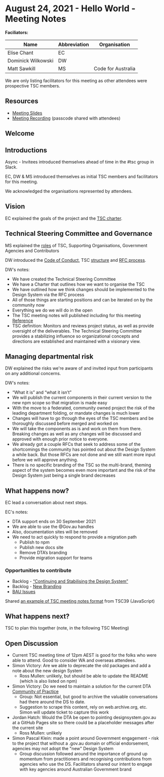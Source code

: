 # August 24, 2021 - Hello World - Meeting Notes

**Faciliators:**

| Name | Abbreviation | Organisation |
| - | - | - |
|Elise Chant|EC  |
|Dominick Wilkowski|DW  |
|Matt Sawkill|MS  |Code for Australia

We are only listing facilitators for this meeting as other attendees were prospective TSC members.

## Resources

- [Meeting Slides](https://docs.google.com/presentation/d/1SDMQwlnCbFCcdy2Z-gy7EcVNRuKz0dMoZwj8mpCWluE/edit#slide=id.geaebde68e3_0_22)
- [Meeting Recording](https://vimeo.com/591398381) (passcode shared with attendees)

## Welcome

## Introductions

Async - Invitees introduced themselves ahead of time in the #tsc group in Slack.

EC, DW & MS introduced themselves as initial TSC members and facilitators for this meeting.

We acknowledged the organisations represented by attendees.

## Vision

EC explained the goals of the project and the [TSC charter](https://github.com/designsystemau/TSC/blob/main/CHARTER.md#goals-of-the-project).

## Technical Steering Committee and Governance

MS explained the [roles](https://github.com/designsystemau/TSC/blob/main/ROLES.md) of TSC, Supporting Organisations, Government Agencies and Contributors

DW introduced the [Code of Conduct](https://github.com/designsystemau/TSC/blob/main/CODE-OF-CONDUCT.md), TSC [structure](https://github.com/designsystemau/TSC/) and [RFC process](https://github.com/designsystemau/RFCs/).

DW's notes:
- We have created the Technical Steering Committee
- We have a Charter that outlines how we want to organise the TSC
- We have outlined how we think changes should be implemented to the Design System via the RFC process
- All of those things are starting positions and can be iterated on by the community now
- Everything we do we will do in the open
- The TSC meeting notes will published including for this meeting [Reference](https://raw.githubusercontent.com/tc39/notes/master/meetings/2021-07/july-13.md)
- TSC definition: Monitors and reviews project status, as well as provide oversight of the deliverables. The Technical Steering Committee provides a stabilizing influence so organizational concepts and directions are established and maintained with a visionary view.

## Managing departmental risk

DW explained the risks we're aware of and invited input from participants on any additional concerns.

DW's notes:
- “What it is” and “what it isn’t”
- We will publish the current components in their current version to the new npm scope so that migration is made easy
- With the move to a federated, community owned project the risk of the leading department folding, or mandate changes is much lower
- Changes will have to go through the eyes of the TSC members and be thoroughly discussed before merged and worked on
- We will take the components as is and work on them from there. Breaking changes as well as any changes will be discussed and approved with enough prior notice to everyone.
- We already got a couple RFCs that seek to address some of the shortcomings the community has pointed out about the Design System a while back. But those RFCs are not done and we still want more input before we will approve anything.
- There is no specific branding of the TSC so the multi-brand, theming aspect of the system becomes even more important and the risk of the Design System just being a single brand decreases

## What happens now?

EC lead a conversation about next steps.

EC's notes:
- DTA support ends on 30 September 2021
- We are able to use the @Gov.au handles
- Also, documentation sites will be removed
- We need to act quickly to respond to provide a migration path
  - Publish to npm
  - Publish new docs site
  - Remove DTA’s branding
  - Provide migration support for teams

### Opportunities to contribute
- Backlog - [“Continuing and Stabilising the Design System”](https://www.google.com/url?q=https://github.com/orgs/designsystemau/projects/4?add_cards_query%3Dis%253Aopen&sa=D&source=calendar&usd=2&usg=AOvVaw0pnd9DcTX1uSVSweUZ5bk5)
- Backlog - [New Branding](https://github.com/orgs/designsystemau/projects/3)
- [BAU Issues](https://github.com/designsystemau/design-system-components/issues)

Shared [an example of TSC meeting notes format](https://github.com/tc39/notes/blob/master/meetings/2021-07/july-15.md) from TSC39 (JavaScript)

## What happens next?
TSC to plan this together (note, in the following TSC Meeting)

## Open Discussion
- Current TSC meeting time of 12pm AEST is good for the folks who were able to attend. Good to consider WA and overseas attendees.
- Simon Victory: Are we able to deprecate the old packages and add a note about the new design System
  - Ross Mullen: unlikely, but should be able to update the README (which is also listed on npm)
- Simon Victory: Do we need to maintain a solution for the current DTA [Community of Practice](https://community.digital.gov.au/)
    - Group: Not essential, but good to archive the valuable conversations had there around the DS to date.
    - Suggestion to scrape this content, rely on web.archive.org, etc. Simon will update ticket to capture this work
- Jordan Hatch: Would the DTA be open to pointing designsystem.gov.au at a GitHub Pages site so there could be a placeholder messages after the current site
  - Ross Mullen: unlikely
- Simon Pascal Klein: made a point around Government engagement - risk to the project that without a .gov.au domain or official endorsement, agencies may not adopt the "new" Design System
  - Group discussion followed around the importance of ground up momentum from practitioners and recognising contributions from agencies who use the DS. Facilitators shared our intent to engage with key agencies around Australian Government brand
